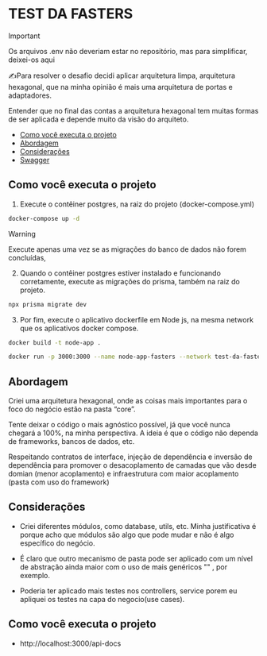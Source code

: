 # TEST DA FASTERS

> [!IMPORTANT]
> Os arquivos .env não deveriam estar no repositório, mas para simplificar, deixei-os aqui

:writing_hand:Para resolver o desafio decidi aplicar arquitetura limpa, arquitetura hexagonal, que na minha opinião é mais uma arquitetura de portas e adaptadores.

Entender que no final das contas a arquitetura hexagonal tem muitas formas de ser aplicada e depende muito da visão do arquiteto. 

- [Como você executa o projeto](#como-você-executa-o-projeto)
- [Abordagem](#abordagem)
- [Considerações](#considerações)
- [Swagger](#swagger)


## Como você executa o projeto

1. Execute o contêiner postgres, na raiz do projeto (docker-compose.yml)


```bash
docker-compose up -d
```
> [!WARNING]
> Execute apenas uma vez se as migrações do banco de dados não forem concluídas, 

2. Quando o contêiner postgres estiver instalado e funcionando corretamente, execute as migrações do prisma, também na raiz do projeto.

```bash
npx prisma migrate dev 
```

3. Por fim, execute o aplicativo dockerfile em Node js, na mesma network que os aplicativos docker compose.

```bash
docker build -t node-app .
```
```bash
docker run -p 3000:3000 --name node-app-fasters --network test-da-fasters_default -d node-app
```

## Abordagem

Criei uma arquitetura hexagonal, onde as coisas mais importantes para o foco do negócio estão na pasta “core”. 

Tente deixar o código o mais agnóstico possível, já que você nunca chegará a 100%, na minha perspectiva. A ideia é que o código não dependa de frameworks, bancos de dados, etc.
 
Respeitando contratos de interface, injeção de dependência e inversão de dependência para promover o desacoplamento de camadas que vão desde domian (menor acoplamento) e infraestrutura com maior acoplamento (pasta com uso do framework)

## Considerações

- Criei diferentes módulos, como database, utils, etc. Minha justificativa é porque acho que módulos são algo que pode mudar e não é algo específico do negócio.

- É claro que outro mecanismo de pasta pode ser aplicado com um nível de abstração ainda maior com o uso de mais genéricos "<T>" , por exemplo.

- Poderia ter aplicado mais testes nos controllers, service porem eu apliquei os testes na capa do negocio(use cases).


## Como você executa o projeto

* http://localhost:3000/api-docs


